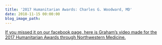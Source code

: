 ```yaml
---
title: '2017 Humanitarian Awards: Charles G. Woodward, MD'
date: 2018-11-15 00:00:00
blog_image_path:
---
```


[If you missed it on our facebook page, here is Graham’s video made for the 2017 Humanitarian Awards through Northwestern Medicine.](https://www.youtube.com/watch?v=up_3qmXm1tY&amp;feature=youtu.be)